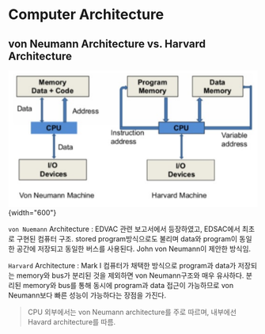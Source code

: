 # Computer Architecture

## von Neumann Architecture vs. Harvard Architecture

![](./img/vonNeumann_vs_Harvard.png){width="600"}

`von Nuemann` Architecture
: EDVAC 관련 보고서에서 등장하였고, EDSAC에서 최초로 구현된 컴퓨터 구조. stored program방식으로도 불리며 data와 program이 동일한 공간에 저장되고 동일한 버스를 사용된다. John von Neumann이 제안한 방식임.

`Harvard` Architecture
: Mark I 컴퓨터가 채택한 방식으로 program과 data가 저장되는 memory와 bus가 분리된 것을 제외하면 von Neumann구조와 매우 유사하다. 분리된 memory와 bus를 통해 동시에 program과 data 접근이 가능하므로 von Neumann보다 빠른 성능이 가능하다는 장점을 가진다.

> CPU 외부에서는 von Neumann architecture를 주로 따르며, 내부에선 Havard architecture를 따름.


